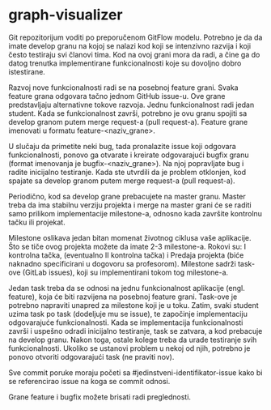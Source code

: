 # graph-visualizer

Git repozitorijum voditi po preporučenom GitFlow modelu. Potrebno je da da imate develop granu na kojoj se nalazi kod koji se intenzivno razvija i koji često testiraju svi članovi tima. Kod na ovoj grani mora da radi, a čine ga do datog trenutka implementirane funkcionalnosti koje su dovoljno dobro istestirane.

Razvoj nove funkcionalnosti radi se na posebnoj feature grani. Svaka feature grana odgovara tačno jednom GitHub issue-u. Ove grane predstavljaju alternativne tokove razvoja. Jednu funkcionalnost radi jedan student. Kada se funkcionalnost završi, potrebno je ovu granu spojiti sa develop granom putem merge request-a (pull request-a). Feature grane imenovati u formatu feature-<naziv_grane>.

U slučaju da primetite neki bug, tada pronalazite issue koji odgovara funkcionalnosti, ponovo ga otvarate i kreirate odgovarajući bugfix granu (format imenovanja je bugfix-<naziv_grane>). Na njoj popravljate bug i radite inicijalno testiranje. Kada ste utvrdili da je problem otklonjen, kod spajate sa develop granom putem merge request-a (pull request-a).

Periodično, kod sa develop grane prebacujete na master granu. Master treba da ima stabilnu verziju projekta i merge na master grani će se raditi samo prilikom implementacije milestone-a, odnosno kada završite kontrolnu tačku ili projekat.

Milestone oslikava jedan bitan momenat životnog ciklusa vaše aplikacije. Što se tiče ovog projekta možete da imate 2-3 milestone-a. Rokovi su: I kontrolna tačka, (eventualno II kontrolna tačka) i Predaja projekta (biće naknadno specificirani u dogovoru sa profesorom). Milestone sadrži task-ove (GitLab issues), koji su implementirani tokom tog milestone-a.

Jedan task treba da se odnosi na jednu funkcionalnost aplikacije (engl. feature), koja će biti razvijena na posebnoj feature grani. Task-ove je potrebno napraviti unapred za milestone koji je u toku. Zatim, svaki student uzima task po task (dodeljuje mu se issue), te započinje implementaciju odgovarajuće funkcionalnosti. Kada se implementacija funkcionalnosti završi i uspešno odradi inicijalno testiranje, task se zatvara, a kod prebacuje na develop granu. Nakon toga, ostale kolege treba da urade testiranje svih funkcionalnosti. Ukoliko se ustanovi problem u nekoj od njih, potrebno je ponovo otvoriti odgovarajući task (ne praviti nov).

Sve commit poruke moraju početi sa #jedinstveni-identifikator-issue kako bi se referencirao issue na koga se commit odnosi.

Grane feature i bugfix možete brisati radi preglednosti.

